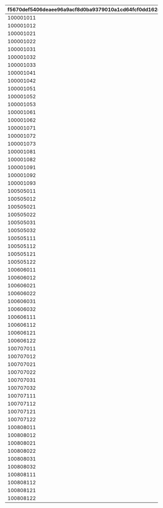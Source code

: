 |f5670def5406deaee96a9acf8d0ba9379010a1cd64fcf0dd162e148043590ee8|bd6da278a7568eb31e0a98c3a6618b6c9acf06457d6f2305ae23aaa6fa7b50e8|8a8448bf7eab6d41218cc3ea3822bf3157bdfea7b4adbb82317b4050b6d7ed23|bcc124874ed049ddf4beddcac44dec169bb1cfb045d252217a1914305bb7a9f3|8225751587d49edf6ce9c4cf2349644f6c3d18b6ff8e35aec1d0a412127ae504|
| --- | --- | --- | --- | --- |
|100001011|10000101|12|94002|150000|
|100001012|10000101|2|22003|6|
|100001021|10000102|12|94002|500000|
|100001022|10000102|2|22003|6|
|100001031|10000103|12|94002|500000|
|100001032|10000103|4|140001|3|
|100001033|10000103|2|25001|3|
|100001041|10000104|12|94002|500000|
|100001042|10000104|2|22003|6|
|100001051|10000105|12|94002|500000|
|100001052|10000105|4|140001|4|
|100001053|10000105|2|25001|4|
|100001061|10000106|12|94002|500000|
|100001062|10000106|2|22003|6|
|100001071|10000107|12|94002|500000|
|100001072|10000107|4|140001|4|
|100001073|10000107|2|25001|4|
|100001081|10000108|12|94002|500000|
|100001082|10000108|2|22003|6|
|100001091|10000109|12|94002|500000|
|100001092|10000109|4|140001|4|
|100001093|10000109|2|25001|4|
|100505011|10050501|12|94002|120000|
|100505012|10050501|2|22003|3|
|100505021|10050502|12|94002|120000|
|100505022|10050502|2|22003|4|
|100505031|10050503|12|94002|120000|
|100505032|10050503|2|22003|4|
|100505111|10050511|12|94002|120000|
|100505112|10050511|2|22003|3|
|100505121|10050512|12|94002|160000|
|100505122|10050512|2|22003|4|
|100606011|10060601|12|94002|120000|
|100606012|10060601|2|22003|3|
|100606021|10060602|12|94002|120000|
|100606022|10060602|2|22003|4|
|100606031|10060603|12|94002|120000|
|100606032|10060603|2|22003|4|
|100606111|10060611|12|94002|120000|
|100606112|10060611|2|22003|3|
|100606121|10060612|12|94002|160000|
|100606122|10060612|2|22003|4|
|100707011|10070701|12|94002|120000|
|100707012|10070701|2|22003|3|
|100707021|10070702|12|94002|120000|
|100707022|10070702|2|22003|4|
|100707031|10070703|12|94002|120000|
|100707032|10070703|2|22003|4|
|100707111|10070711|12|94002|120000|
|100707112|10070711|2|22003|3|
|100707121|10070712|12|94002|160000|
|100707122|10070712|2|22003|4|
|100808011|10080801|12|94002|120000|
|100808012|10080801|2|22003|3|
|100808021|10080802|12|94002|120000|
|100808022|10080802|2|22003|4|
|100808031|10080803|12|94002|120000|
|100808032|10080803|2|22003|4|
|100808111|10080811|12|94002|120000|
|100808112|10080811|2|22003|3|
|100808121|10080812|12|94002|160000|
|100808122|10080812|2|22003|4|